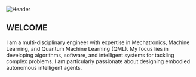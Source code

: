 
  ![Header]( https://github.com/jdanderson2/jdanderson2/blob/d0d516bdbadc1336bb6363d98836ba4052db9326/digital_world2_new.svg "Header")
 
  


## WELCOME

I am a multi-disciplinary engineer with expertise in Mechatronics, Machine Learning, and Quantum Machine Learning (QML). My focus lies in developing algorithms, software, and intelligent systems for tackling complex problems. I am particularly passionate about designing embodied autonomous intelligent agents.







